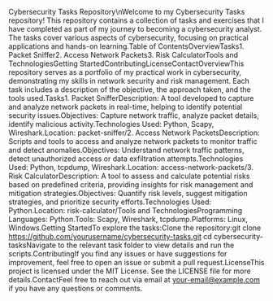 Cybersecurity Tasks Repository\nWelcome to my Cybersecurity Tasks repository! This repository contains a collection of tasks and exercises that I have completed as part of my journey to becoming a cybersecurity analyst. The tasks cover various aspects of cybersecurity, focusing on practical applications and hands-on learning.Table of ContentsOverviewTasks1. Packet Sniffer2. Access Network Packets3. Risk CalculatorTools and TechnologiesGetting StartedContributingLicenseContactOverviewThis repository serves as a portfolio of my practical work in cybersecurity, demonstrating my skills in network security and risk management. Each task includes a description of the objective, the approach taken, and the tools used.Tasks1. Packet SnifferDescription: A tool developed to capture and analyze network packets in real-time, helping to identify potential security issues.Objectives: Capture network traffic, analyze packet details, identify malicious activity.Technologies Used: Python, Scapy, Wireshark.Location: packet-sniffer/2. Access Network PacketsDescription: Scripts and tools to access and analyze network packets to monitor traffic and detect anomalies.Objectives: Understand network traffic patterns, detect unauthorized access or data exfiltration attempts.Technologies Used: Python, tcpdump, Wireshark.Location: access-network-packets/3. Risk CalculatorDescription: A tool to assess and calculate potential risks based on predefined criteria, providing insights for risk management and mitigation strategies.Objectives: Quantify risk levels, suggest mitigation strategies, and prioritize security efforts.Technologies Used: Python.Location: risk-calculator/Tools and TechnologiesProgramming Languages: Python.Tools: Scapy, Wireshark, tcpdump.Platforms: Linux, Windows.Getting StartedTo explore the tasks:Clone the repository:git clone https://github.com/yourusername/cybersecurity-tasks.git
cd cybersecurity-tasksNavigate to the relevant task folder to view details and run the scripts.ContributingIf you find any issues or have suggestions for improvement, feel free to open an issue or submit a pull request.LicenseThis project is licensed under the MIT License. See the LICENSE file for more details.ContactFeel free to reach out via email at your-email@example.com if you have any questions or comments.
